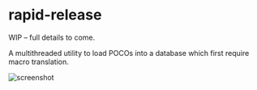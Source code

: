 # rapid-release
WIP – full details to come.

A multithreaded utility to load POCOs into a database which first require macro translation.

![screenshot](https://raw.githubusercontent.com/MrCull/rapid-release/master/img.png)